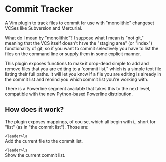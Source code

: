 # Commit Tracker
A Vim plugin to track files to commit for use with "monolithic" changeset 
VCSes like Subversion and Mercurial.

What do I mean by "monolithic"? I suppose what I mean is "not git," meaning 
that the VCS itself doesn't have the "staging area" (or "index") functionality 
of git, so if you want to commit selectively you have to list the files on the 
command line or supply them in some explicit manner.

This plugin exposes functions to make it drop-dead simple to add and remove 
files that you are editing to a "commit list," which is a simple text file 
listing their full paths. It will let you know if a file you are editing is 
already in the commit list and remind you which commit list you're working 
with.

There is a Powerline segment available that takes this to the next level, 
compatible with the new Python-based Powerline distribution.

## How does it work?
The plugin exposes mappings, of course, which all begin with `L`, short for 
"list" (as in "the commit list"). Those are:

`<leader>la`  
Add the current file to the commit list.

`<leader>ls`  
Show the current commit list.
